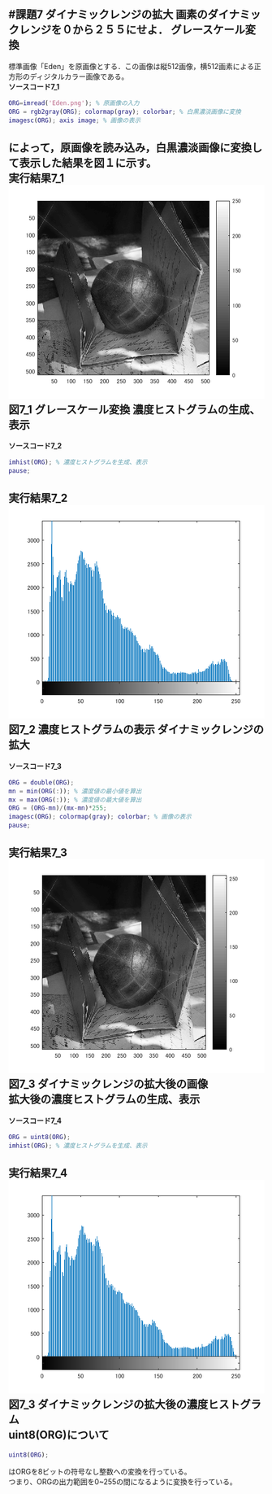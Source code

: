 #課題7 ダイナミックレンジの拡大
**画素のダイナミックレンジを０から２５５にせよ．**
グレースケール変換
---
標準画像「Eden」を原画像とする．この画像は縦512画像，横512画素による正方形のディジタルカラー画像である。  
**ソースコード7_1**
```matlab
ORG=imread('Eden.png'); % 原画像の入力  
ORG = rgb2gray(ORG); colormap(gray); colorbar; % 白黒濃淡画像に変換  
imagesc(ORG); axis image; % 画像の表示
```
によって，原画像を読み込み，白黒濃淡画像に変換して表示した結果を図１に示す。  
**実行結果7_1**  
![原画像](https://github.com/YasudaKousuke/lecture_image_processing/blob/master/image/kadai7_1.png?raw=true)  
図7_1 グレースケール変換
濃度ヒストグラムの生成、表示
---
**ソースコード7_2**
```matlab
imhist(ORG); % 濃度ヒストグラムを生成、表示
pause;
```
**実行結果7_2**  
![原画像](https://github.com/YasudaKousuke/lecture_image_processing/blob/master/image/kadai7_2.png?raw=true)  
図7_2 濃度ヒストグラムの表示 
ダイナミックレンジの拡大
---
**ソースコード7_3**  
```matlab
ORG = double(ORG);
mn = min(ORG(:)); % 濃度値の最小値を算出
mx = max(ORG(:)); % 濃度値の最大値を算出
ORG = (ORG-mn)/(mx-mn)*255;
imagesc(ORG); colormap(gray); colorbar; % 画像の表示
pause;
```
**実行結果7_3**  
![原画像](https://github.com/YasudaKousuke/lecture_image_processing/blob/master/image/kadai7_3.png?raw=true)  
図7_3 ダイナミックレンジの拡大後の画像  
拡大後の濃度ヒストグラムの生成、表示
---
**ソースコード7_4**  
```matlab
ORG = uint8(ORG);
imhist(ORG); % 濃度ヒストグラムを生成、表示
```
**実行結果7_4**
![原画像](https://github.com/YasudaKousuke/lecture_image_processing/blob/master/image/kadai7_4.png?raw=true)  
図7_3 ダイナミックレンジの拡大後の濃度ヒストグラム  
uint8(ORG)について
---
```matlab
uint8(ORG);
```
はORGを8ビットの符号なし整数への変換を行っている。  
つまり、ORGの出力範囲を0~255の間になるように変換を行っている。
